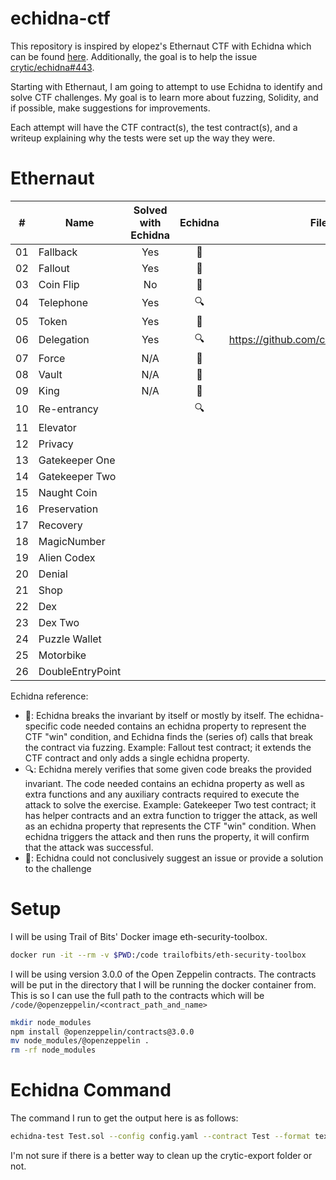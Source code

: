 # echidna-ctf
This repository is inspired by elopez's Ethernaut CTF with Echidna which can be found [here](https://github.com/elopez/echidna-ethernaut).  Additionally, the goal is to help the issue [crytic/echidna#443](https://github.com/crytic/echidna/issues/433). 

Starting with Ethernaut, I am going to attempt to use Echidna to identify and solve CTF challenges. My goal is to learn more about fuzzing, Solidity, and if possible, make suggestions for improvements.

Each attempt will have the CTF contract(s), the test contract(s), and a writeup explaining why the tests were set up the way they were. 

# Ethernaut

| \#  | Name             | Solved with Echidna |     Echidna     | Filed Issue                                  |
| --- | ---------------- |:-------------------:|:---------------:| -------------------------------------------- |
| 01  | Fallback         |         Yes         |    :muscle:     |                                              |
| 02  | Fallout          |         Yes         |    :muscle:     |                                              |
| 03  | Coin Flip        |         No          | :no_entry_sign: |                                              |
| 04  | Telephone        |         Yes         |      :mag:      |                                              |
| 05  | Token            |         Yes         |    :muscle:     |                                              |
| 06  | Delegation       |         Yes         |      :mag:      | https://github.com/crytic/echidna/issues/764 |
| 07  | Force            |         N/A         | :no_entry_sign: |                                              |
| 08  | Vault            |         N/A         | :no_entry_sign: |                                              |
| 09  | King             |         N/A         | :no_entry_sign: |                                              |
| 10  | Re-entrancy      |                     |      :mag:      |                                              |
| 11  | Elevator         |                     |                 |                                              |
| 12  | Privacy          |                     |                 |                                              |
| 13  | Gatekeeper One   |                     |                 |                                              |
| 14  | Gatekeeper Two   |                     |                 |                                              |
| 15  | Naught Coin      |                     |                 |                                              |
| 16  | Preservation     |                     |                 |                                              |
| 17  | Recovery         |                     |                 |                                              |
| 18  | MagicNumber      |                     |                 |                                              |
| 19  | Alien Codex      |                     |                 |                                              |
| 20  | Denial           |                     |                 |                                              |
| 21  | Shop             |                     |                 |                                              |
| 22  | Dex              |                     |                 |                                              |
| 23  | Dex Two          |                     |                 |                                              |
| 24  | Puzzle Wallet    |                     |                 |                                              |
| 25  | Motorbike        |                     |                 |                                              |
| 26  | DoubleEntryPoint |                     |                 |                                              |

Echidna reference:
 * :muscle:: Echidna breaks the invariant by itself or mostly by itself. The echidna-specific code needed contains an echidna property to represent the CTF "win" condition, and Echidna finds the (series of) calls that break the contract via fuzzing. Example: Fallout test contract; it extends the CTF contract and only adds a single echidna property.
 * :mag:: Echidna merely verifies that some given code breaks the provided invariant. The code needed contains an echidna property as well as extra functions and any auxiliary contracts required to execute the attack to solve the exercise. Example: Gatekeeper Two test contract; it has helper contracts and an extra function to trigger the attack, as well as an echidna property that represents the CTF "win" condition. When echidna triggers the attack and then runs the property, it will confirm that the attack was successful.
 * :no_entry_sign:: Echidna could not conclusively suggest an issue or provide a solution to the challenge



# Setup 
I will be using Trail of Bits' Docker image eth-security-toolbox.

```bash
docker run -it --rm -v $PWD:/code trailofbits/eth-security-toolbox
```

I will be using version 3.0.0 of the Open Zeppelin contracts. The contracts will be put in the directory that I will be running the docker container from. This is so I can use the full path to the contracts which will be `/code/@openzeppelin/<contract_path_and_name>`

```bash
mkdir node_modules
npm install @openzeppelin/contracts@3.0.0
mv node_modules/@openzeppelin .
rm -rf node_modules
```

# Echidna Command
The command I run to get the output here is as follows:
```bash
echidna-test Test.sol --config config.yaml --contract Test --format text | tee echidna-text-run.log && rm -rf crytic-export
```

I'm not sure if there is a better way to clean up the crytic-export folder or not. 